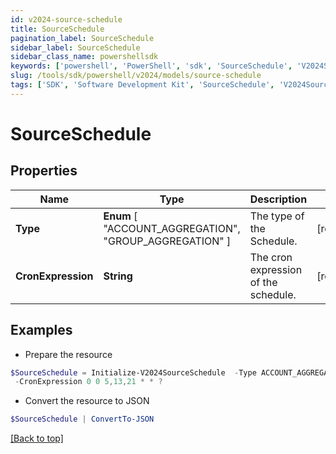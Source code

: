 ```yaml
---
id: v2024-source-schedule
title: SourceSchedule
pagination_label: SourceSchedule
sidebar_label: SourceSchedule
sidebar_class_name: powershellsdk
keywords: ['powershell', 'PowerShell', 'sdk', 'SourceSchedule', 'V2024SourceSchedule'] 
slug: /tools/sdk/powershell/v2024/models/source-schedule
tags: ['SDK', 'Software Development Kit', 'SourceSchedule', 'V2024SourceSchedule']
---
```



# SourceSchedule

## Properties

Name | Type | Description | Notes
------------ | ------------- | ------------- | -------------
**Type** |  **Enum** [  "ACCOUNT_AGGREGATION",    "GROUP_AGGREGATION" ] | The type of the Schedule. | [required]
**CronExpression** | **String** | The cron expression of the schedule. | [required]

## Examples

- Prepare the resource
```powershell
$SourceSchedule = Initialize-V2024SourceSchedule  -Type ACCOUNT_AGGREGATION `
 -CronExpression 0 0 5,13,21 * * ?
```

- Convert the resource to JSON
```powershell
$SourceSchedule | ConvertTo-JSON
```


[[Back to top]](#) 

